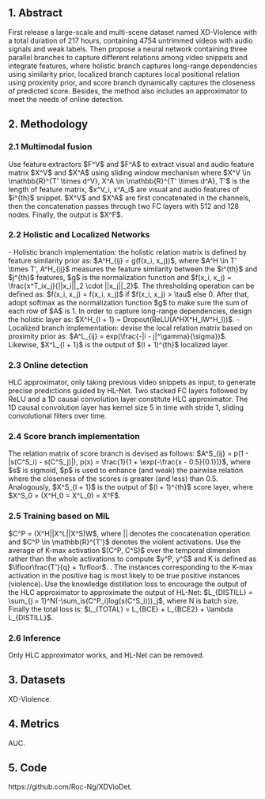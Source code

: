 <h2>1. Abstract</h2>
First release a large-scale and multi-scene dataset named XD-Violence with a total duration of 217 hours, containing 4754 untrimmed videos with audio signals and weak labels. Then propose a neural network containing three parallel branches to capture different relations among video snippets and integrate features, where holistic branch captures long-range dependencies using similarity prior, localized branch captures local positional relation using proximity prior, and score branch dynamically captures the closeness of predicted score. Besides, the method also includes an approximator to meet the needs of online detection.
<h2>2. Methodology</h2>
<h3>2.1 Multimodal fusion</h3>
Use feature extractors $F^V$ and $F^A$ to extract visual and audio feature matrix $X^V$ and $X^A$ using sliding window mechanism where $X^V \in \mathbb{R}^{T' \times d^V}, X^A \in \mathbb{R}^{T' \times d^A}, T'$ is the length of feature matrix, $x^V_i, x^A_i$ are visual and audio features of $i^{th}$ snippet. $X^V$ and $X^A$ are first concatenated in the channels, then the concatenation passes through two FC layers with 512 and 128 nodes. Finally, the output is $X^F$.
<h3>2.2 Holistic and Localized Networks</h3>
- Holistic branch implementation: the holistic relation matrix is defined by feature similarity prior as: $A^H_{ij} = g(f(x_i, x_j))$, where $A^H \in T' \times T', A^H_{ij}$ measures the feature similarity between the $i^{th}$ and $j^{th}$ features, $g$ is the normalization function and $f(x_i, x_j) = \frac{x^T_ix_j}{||x_i||_2 \cdot ||x_j||_2}$. The thresholding operation can be defined as: $f(x_i, x_j) = f(x_i, x_j)$ if $f(x_i, x_j) > \tau$ else 0. After that, adopt softmax as the normalization function $g$ to make sure the sum of each row of $A$ is 1. In order to capture long-range dependencies, design the holistic layer as: $X^H_{l + 1} = Dropout(ReLU(A^HX^H_lW^H_l))$.
- Localized branch implementation: devise the local relation matrix based on proximity prior as: $A^L_{ij} = exp(\frac{-|i - j|^\gamma}{\sigma})$. Likewise, $X^L_{l + 1}$ is the output of $(l + 1)^{th}$ localized layer.
<h3>2.3 Online detection</h3>
HLC approximator, only taking previous video snippets as input, to generate precise predictions guided by HL-Net. Two stacked FC layers followed by ReLU and a 1D causal convolution layer constitute HLC approximator. The 1D causal convolution layer has kernel size 5 in time with stride 1, sliding convolutional filters over time.
<h3>2.4 Score branch implementation</h3>
The relation matrix of score branch is devised as follows: $A^S_{ij} = p(1 - |s(C^S_i) - s(C^S_j)|), p(x) = \frac{1}{1 + \exp(-\frac{x - 0.5}{0.1})}$, where $s$ is sigmoid, $p$ is used to enhance (and weak) the pairwise relation where the closeness of the scores is greater (and less) than 0.5. Analogously, $X^S_{l + 1}$ is the output of $(l + 1)^{th}$ score layer, where $X^S_0 = (X^H_0 = X^L_0) = X^F$.
<h3>2.5 Training based on MIL</h3>
$C^P = (X^H||X^L||X^S)W$, where || denotes the concatenation operation and $C^P \in \mathbb{R}^{T'}$ denotes the violent activations. Use the average of K-max activation $(C^P, C^S)$ over the temporal dimension rather than the whole activations to compute $y^P, y^S$ and K is defined as $\lfloor\frac{T'}{q} + 1\rfloor$. . The instances corresponding to the K-max activation in the positive bag is most likely to be true positive instances (violence). Use the knowledge distillation loss to encourage the output of the HLC approximator to approximate the output of HL-Net: $L_{DISTILL} = \sum_{j = 1}^N(-\sum_is(C^P_i)log(s(C^S_i)))_j$, where N is batch size. Finally the total loss is: $L_{TOTAL} = L_{BCE} + L_{BCE2} + \lambda L_{DISTILL}$.
<h3>2.6 Inference</h3>
Only HLC approximator works, and HL-Net can be removed.
<h2>3. Datasets</h2>
XD-Violence.
<h2>4. Metrics</h2>
AUC.
<h2>5. Code</h2>
https://github.com/Roc-Ng/XDVioDet.